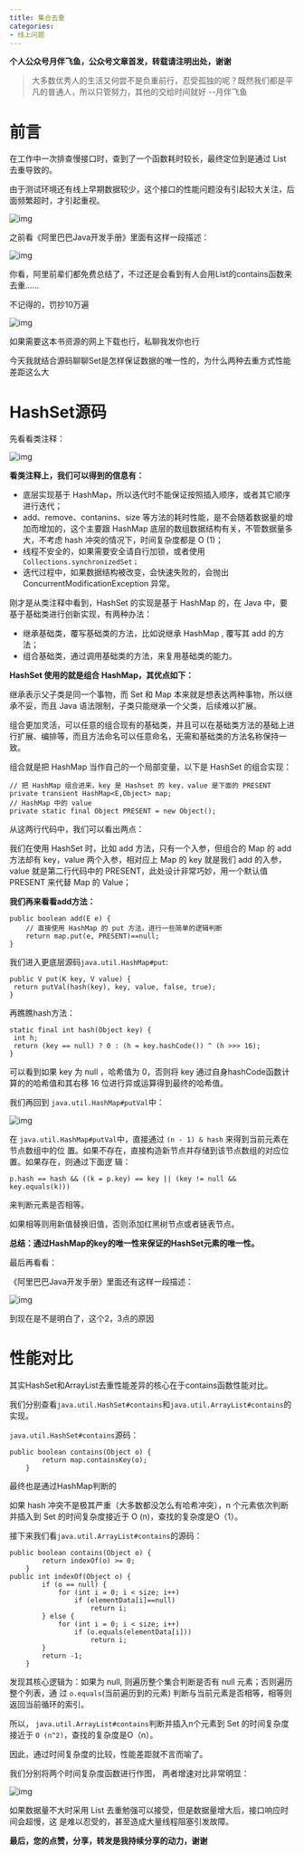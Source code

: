 ```yaml
---
title: 集合去重
categories: 
- 线上问题
---
```


**个人公众号月伴飞鱼，公众号文章首发，转载请注明出处，谢谢**

> 大多数优秀人的生活又何尝不是负重前行，忍受孤独的呢？既然我们都是平凡的普通人，所以只管努力，其他的交给时间就好 --月伴飞鱼

# 前言

在工作中一次排查慢接口时，查到了一个函数耗时较长，最终定位到是通过 List 去重导致的。

由于测试环境还有线上早期数据较少，这个接口的性能问题没有引起较大关注，后面频繁超时，才引起重视。

![img](https://p6-juejin.byteimg.com/tos-cn-i-k3u1fbpfcp/53c85d803d56486cbf0a6186657e5a81~tplv-k3u1fbpfcp-watermark.image)

之前看《阿里巴巴Java开发手册》里面有这样一段描述：

![img](https://p1-juejin.byteimg.com/tos-cn-i-k3u1fbpfcp/40b076eb8ea74daca372c3d1434443fc~tplv-k3u1fbpfcp-watermark.image)

你看，阿里前辈们都免费总结了，不过还是会看到有人会用List的contains函数来去重......

不记得的，罚抄10万遍

![img](https://p1-juejin.byteimg.com/tos-cn-i-k3u1fbpfcp/a5b6ec3c65f04ccaa7cc197ccdf3ab4b~tplv-k3u1fbpfcp-watermark.image)

如果需要这本书资源的网上下载也行，私聊我发你也行

今天我就结合源码聊聊Set是怎样保证数据的唯一性的，为什么两种去重方式性能差距这么大

# HashSet源码

先看看类注释：

![img](https://p1-juejin.byteimg.com/tos-cn-i-k3u1fbpfcp/29be899727ed4448bfc2bebf02c33447~tplv-k3u1fbpfcp-watermark.image)

**看类注释上，我们可以得到的信息有：**

- 底层实现基于 HashMap，所以迭代时不能保证按照插入顺序，或者其它顺序进行迭代；
- add、remove、contanins、size 等方法的耗时性能，是不会随着数据量的增加而增加的，这个主要跟 HashMap 底层的数组数据结构有关，不管数据量多大，不考虑 hash 冲突的情况下，时间复杂度都是 O (1)；
- 线程不安全的，如果需要安全请自行加锁，或者使用 `Collections.synchronizedSet；`
- 迭代过程中，如果数据结构被改变，会快速失败的，会抛出 ConcurrentModificationException 异常。

刚才是从类注释中看到，HashSet 的实现是基于 HashMap 的，在 Java 中，要基于基础类进行创新实现，有两种办法：

- 继承基础类，覆写基础类的方法，比如说继承 HashMap , 覆写其 add 的方法；
- 组合基础类，通过调用基础类的方法，来复用基础类的能力。

**HashSet 使用的就是组合 HashMap，其优点如下：**

继承表示父子类是同一个事物，而 Set 和 Map 本来就是想表达两种事物，所以继承不妥，而且 Java 语法限制，子类只能继承一个父类，后续难以扩展。

组合更加灵活，可以任意的组合现有的基础类，并且可以在基础类方法的基础上进行扩展、编排等，而且方法命名可以任意命名，无需和基础类的方法名称保持一致。

组合就是把 HashMap 当作自己的一个局部变量，以下是 HashSet 的组合实现：

```
// 把 HashMap 组合进来，key 是 Hashset 的 key，value 是下面的 PRESENT
private transient HashMap<E,Object> map;
// HashMap 中的 value
private static final Object PRESENT = new Object();
```

从这两行代码中，我们可以看出两点：

我们在使用 HashSet 时，比如 add 方法，只有一个入参，但组合的 Map 的 add 方法却有 key，value 两个入参，相对应上 Map 的 key 就是我们 add 的入参，value 就是第二行代码中的 PRESENT，此处设计非常巧妙，用一个默认值 PRESENT 来代替 Map 的 Value；

**我们再来看看add方法：**

```
public boolean add(E e) {
    // 直接使用 HashMap 的 put 方法，进行一些简单的逻辑判断
    return map.put(e, PRESENT)==null;
}
```

我们进入更底层源码`java.util.HashMap#put`:

```
public V put(K key, V value) { 
 return putVal(hash(key), key, value, false, true); 
}
```

再瞧瞧hash方法：

```
static final int hash(Object key) { 
 int h; 
 return (key == null) ? 0 : (h = key.hashCode()) ^ (h >>> 16); 
}
```

可以看到如果 key 为 null ，哈希值为 0，否则将 key 通过自身hashCode函数计算的的哈希值和其右移 16 位进行异或运算得到最终的哈希值。

我们再回到 `java.util.HashMap#putVal`中：

![img](https://p6-juejin.byteimg.com/tos-cn-i-k3u1fbpfcp/b386dc932d3044139366f4085dc1f416~tplv-k3u1fbpfcp-watermark.image)

在 `java.util.HashMap#putVal`中，直接通过 `(n - 1) & hash` 来得到当前元素在节点数组中的位 置。如果不存在，直接构造新节点并存储到该节点数组的对应位置。如果存在，则通过下面逻 辑：

```
p.hash == hash && ((k = p.key) == key || (key != null && key.equals(k)))
```

来判断元素是否相等。

如果相等则用新值替换旧值，否则添加红黑树节点或者链表节点。

**总结：通过HashMap的key的唯一性来保证的HashSet元素的唯一性。**

最后再看看：

《阿里巴巴Java开发手册》里面还有这样一段描述：

![img](https://p3-juejin.byteimg.com/tos-cn-i-k3u1fbpfcp/07559e57a6434afe86fb661472a84373~tplv-k3u1fbpfcp-watermark.image)

到现在是不是明白了，这个2，3点的原因

# 性能对比

其实HashSet和ArrayList去重性能差异的核心在于contains函数性能对比。

我们分别查看`java.util.HashSet#contains`和`java.util.ArrayList#contains`的实现。

`java.util.HashSet#contains`源码：

```
public boolean contains(Object o) {
        return map.containsKey(o);
    }
```

最终也是通过HashMap判断的

如果 hash 冲突不是极其严重（大多数都没怎么有哈希冲突），n 个元素依次判断并插入到 Set 的时间复杂度接近于 O (n)，查找的复杂度是O（1）。

接下来我们看`java.util.ArrayList#contains`的源码：

```
public boolean contains(Object o) {
        return indexOf(o) >= 0;
    }
public int indexOf(Object o) {
        if (o == null) {
            for (int i = 0; i < size; i++)
                if (elementData[i]==null)
                    return i;
        } else {
            for (int i = 0; i < size; i++)
                if (o.equals(elementData[i]))
                    return i;
        }
        return -1;
    }
```

发现其核心逻辑为：如果为 null, 则遍历整个集合判断是否有 null 元素；否则遍历整个列表，通 过 `o.equals`(当前遍历到的元素) 判断与当前元素是否相等，相等则返回当前循环的索引。

所以， `java.util.ArrayList#contains`判断并插入n个元素到 Set 的时间复杂度接近于 `O (n^2)`，查找的复杂度是O（n）。

因此，通过时间复杂度的比较，性能差距就不言而喻了。

我们分别将两个时间复杂度函数进行作图， 两者增速对比非常明显：

![img](https://p3-juejin.byteimg.com/tos-cn-i-k3u1fbpfcp/9190c2d319ae4e158f56d0212bc346bc~tplv-k3u1fbpfcp-watermark.image)

如果数据量不大时采用 List 去重勉强可以接受，但是数据量增大后，接口响应时间会超慢，这 是难以忍受的，甚至造成大量线程阻塞引发故障。

**最后，您的点赞，分享，转发是我持续分享的动力，谢谢**